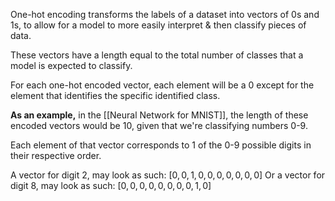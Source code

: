 One-hot encoding transforms the labels of a dataset into vectors of 0s and 1s, to allow for a model to more easily interpret & then classify pieces of data.

These vectors have a length equal to the total number of classes that a model is expected to classify.

For each one-hot encoded vector, each element will be a 0 except for the element that identifies the specific identified class.

**As an example,** in the [[Neural Network for MNIST]], the length of these encoded vectors would be 10, given that we're classifying numbers 0-9.

Each element of that vector corresponds to 1 of the 0-9 possible digits in their respective order.

A vector for digit 2, may look as such: $[0,0,1,0,0,0,0,0,0,0]$
Or a vector for digit 8, may look as such: $[0,0,0,0,0,0,0,0,1,0]$

